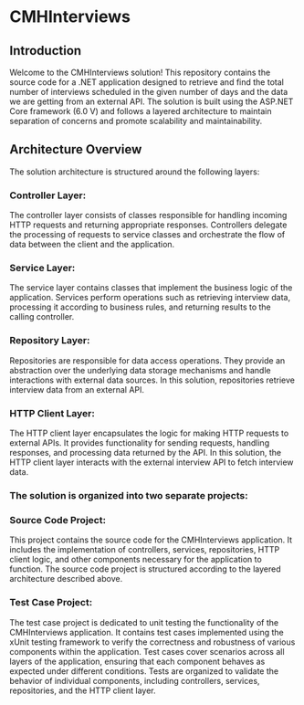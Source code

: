 # CMHInterviews

## Introduction

Welcome to the CMHInterviews solution! This repository contains the source code for a .NET application designed to retrieve and find the total number of interviews scheduled in the given number of days and the data we are getting from an external API. The solution is built using the ASP.NET Core framework (6.0 V) and follows a layered architecture to maintain separation of concerns and promote scalability and maintainability.

## Architecture Overview

The solution architecture is structured around the following layers:

### Controller Layer: 
The controller layer consists of classes responsible for handling incoming HTTP requests and returning appropriate responses. Controllers delegate the processing of requests to service classes and orchestrate the flow of data between the client and the application.

### Service Layer: 
The service layer contains classes that implement the business logic of the application. Services perform operations such as retrieving interview data, processing it according to business rules, and returning results to the calling controller.

### Repository Layer: 
Repositories are responsible for data access operations. They provide an abstraction over the underlying data storage mechanisms and handle interactions with external data sources. In this solution, repositories retrieve interview data from an external API.

### HTTP Client Layer: 
The HTTP client layer encapsulates the logic for making HTTP requests to external APIs. It provides functionality for sending requests, handling responses, and processing data returned by the API. In this solution, the HTTP client layer interacts with the external interview API to fetch interview data.

### The solution is organized into two separate projects:

### Source Code Project: 
This project contains the source code for the CMHInterviews application. It includes the implementation of controllers, services, repositories, HTTP client logic, and other components necessary for the application to function. The source code project is structured according to the layered architecture described above.

### Test Case Project: 
The test case project is dedicated to unit testing the functionality of the CMHInterviews application. It contains test cases implemented using the xUnit testing framework to verify the correctness and robustness of various components within the application. Test cases cover scenarios across all layers of the application, ensuring that each component behaves as expected under different conditions. Tests are organized to validate the behavior of individual components, including controllers, services, repositories, and the HTTP client layer.
